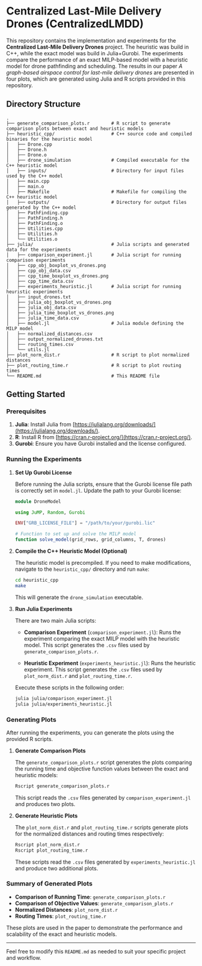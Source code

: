 # Centralized Last-Mile Delivery Drones (CentralizedLMDD)

This repository contains the implementation and experiments for the **Centralized Last-Mile Delivery Drones** project. The heuristic was build in C++, while the exact model was build in Julia+Gurobi. The experiments compare the performance of an exact MILP-based model with a heuristic model for drone pathfinding and scheduling. The results in our paper *A graph-based airspace control for last-mile delivery drones* are presented in four plots, which are generated using Julia and R scripts provided in this repository.

## Directory Structure

```
.
├── generate_comparison_plots.r        # R script to generate comparison plots between exact and heuristic models
├── heuristic_cpp/                     # C++ source code and compiled binaries for the heuristic model
│   ├── Drone.cpp
│   ├── Drone.h
│   ├── Drone.o
│   ├── drone_simulation               # Compiled executable for the C++ heuristic model
│   ├── inputs/                        # Directory for input files used by the C++ model
│   ├── main.cpp
│   ├── main.o
│   ├── Makefile                       # Makefile for compiling the C++ heuristic model
│   ├── outputs/                       # Directory for output files generated by the C++ model
│   ├── PathFinding.cpp
│   ├── PathFinding.h
│   ├── PathFinding.o
│   ├── Utilities.cpp
│   ├── Utilities.h
│   └── Utilities.o
├── julia/                             # Julia scripts and generated data for the experiments
│   ├── comparison_experiment.jl       # Julia script for running comparison experiments
│   ├── cpp_obj_boxplot_vs_drones.png
│   ├── cpp_obj_data.csv
│   ├── cpp_time_boxplot_vs_drones.png
│   ├── cpp_time_data.csv
│   ├── experiments_heuristic.jl       # Julia script for running heuristic experiments
│   ├── input_drones.txt
│   ├── julia_obj_boxplot_vs_drones.png
│   ├── julia_obj_data.csv
│   ├── julia_time_boxplot_vs_drones.png
│   ├── julia_time_data.csv
│   ├── model.jl                       # Julia module defining the MILP model
│   ├── normalized_distances.csv
│   ├── output_normalized_drones.txt
│   ├── routing_times.csv
│   └── utils.jl
├── plot_norm_dist.r                   # R script to plot normalized distances
├── plot_routing_time.r                # R script to plot routing times
└── README.md                          # This README file
```

## Getting Started

### Prerequisites

1. **Julia**: Install Julia from [https://julialang.org/downloads/](https://julialang.org/downloads/).
2. **R**: Install R from [https://cran.r-project.org/](https://cran.r-project.org/).
3. **Gurobi**: Ensure you have Gurobi installed and the license configured.

### Running the Experiments

1. **Set Up Gurobi License**

   Before running the Julia scripts, ensure that the Gurobi license file path is correctly set in `model.jl`. Update the path to your Gurobi license:

   ```julia
   module DroneModel

   using JuMP, Random, Gurobi

   ENV["GRB_LICENSE_FILE"] = "/path/to/your/gurobi.lic"

   # Function to set up and solve the MILP model
   function solve_model(grid_rows, grid_columns, T, drones)
   ```

2. **Compile the C++ Heuristic Model (Optional)**

   The heuristic model is precompiled. If you need to make modifications, navigate to the `heuristic_cpp/` directory and run `make`:

   ```bash
   cd heuristic_cpp
   make
   ```

   This will generate the `drone_simulation` executable.

3. **Run Julia Experiments**

   There are two main Julia scripts:

   - **Comparison Experiment** (`comparison_experiment.jl`): Runs the experiment comparing the exact MILP model with the heuristic model. This script generates the `.csv` files used by `generate_comparison_plots.r`.

   - **Heuristic Experiment** (`experiments_heuristic.jl`): Runs the heuristic experiment. This script generates the `.csv` files used by `plot_norm_dist.r` and `plot_routing_time.r`.

   Execute these scripts in the following order:

   ```bash
   julia julia/comparison_experiment.jl
   julia julia/experiments_heuristic.jl
   ```

### Generating Plots

After running the experiments, you can generate the plots using the provided R scripts.

1. **Generate Comparison Plots**

   The `generate_comparison_plots.r` script generates the plots comparing the running time and objective function values between the exact and heuristic models:

   ```bash
   Rscript generate_comparison_plots.r
   ```

   This script reads the `.csv` files generated by `comparison_experiment.jl` and produces two plots.

2. **Generate Heuristic Plots**

   The `plot_norm_dist.r` and `plot_routing_time.r` scripts generate plots for the normalized distances and routing times respectively:

   ```bash
   Rscript plot_norm_dist.r
   Rscript plot_routing_time.r
   ```

   These scripts read the `.csv` files generated by `experiments_heuristic.jl` and produce two additional plots.

### Summary of Generated Plots

- **Comparison of Running Time**: `generate_comparison_plots.r`
- **Comparison of Objective Values**: `generate_comparison_plots.r`
- **Normalized Distances**: `plot_norm_dist.r`
- **Routing Times**: `plot_routing_time.r`

These plots are used in the paper to demonstrate the performance and scalability of the exact and heuristic models.

---

Feel free to modify this `README.md` as needed to suit your specific project and workflow.
